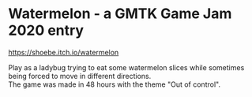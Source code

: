 # Watermelon - a GMTK Game Jam 2020 entry
https://shoebe.itch.io/watermelon

Play as a ladybug trying to eat some watermelon slices while sometimes being forced to move in different directions.  
The game was made in 48 hours with the theme "Out of control".
